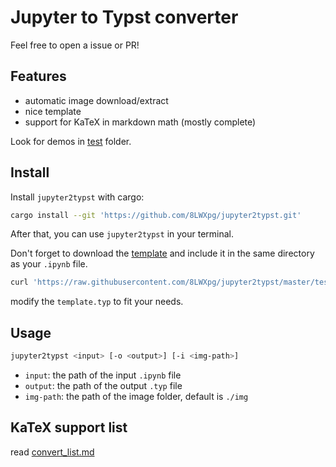 # Jupyter to Typst converter

Feel free to open a issue or PR!

## Features

- automatic image download/extract
- nice template
- support for KaTeX in markdown math (mostly complete)

Look for demos in [test](test) folder.

## Install

Install `jupyter2typst` with cargo:

```bash
cargo install --git 'https://github.com/8LWXpg/jupyter2typst.git'
```

After that, you can use `jupyter2typst` in your terminal.

Don't forget to download the [template](https://github.com/8LWXpg/jupyter2typst/blob/master/test/template.typ) and include it in the same directory as your `.ipynb` file.

```bash
curl 'https://raw.githubusercontent.com/8LWXpg/jupyter2typst/master/test/template.typ' > template.typ
```

modify the `template.typ` to fit your needs.

## Usage

```bash
jupyter2typst <input> [-o <output>] [-i <img-path>]
```

- `input`: the path of the input `.ipynb` file
- `output`: the path of the output `.typ` file
- `img-path`: the path of the image folder, default is `./img`

## KaTeX support list

read [convert_list.md](convert_list.md)
